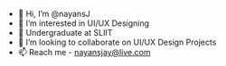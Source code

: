 - 👋 Hi, I’m @nayansJ
- 👀 I’m interested in UI/UX Designing
- 🌱 Undergraduate at SLIIT
- 💞️ I’m looking to collaborate on UI/UX Design Projects
- 📫 Reach me - nayansjay@live.com

<!---
nayansJ/nayansJ is a ✨ special ✨ repository because its `README.md` (this file) appears on your GitHub profile.
You can click the Preview link to take a look at your changes.
--->
